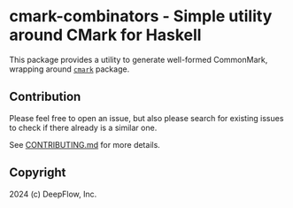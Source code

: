 # cmark-combinators - Simple utility around CMark for Haskell

This package provides a utility to generate well-formed CommonMark, wrapping around [`cmark`](https://hackage.haskell.org/package/cmark) package.

## Contribution

Please feel free to open an issue, but also please search for existing issues to check if there already is a similar one.

See [CONTRIBUTING.md][CONTRIBUTING] for more details.

[CONTRIBUTING]: ./CONTRIBUTING.md

## Copyright

2024 (c) DeepFlow, Inc.
